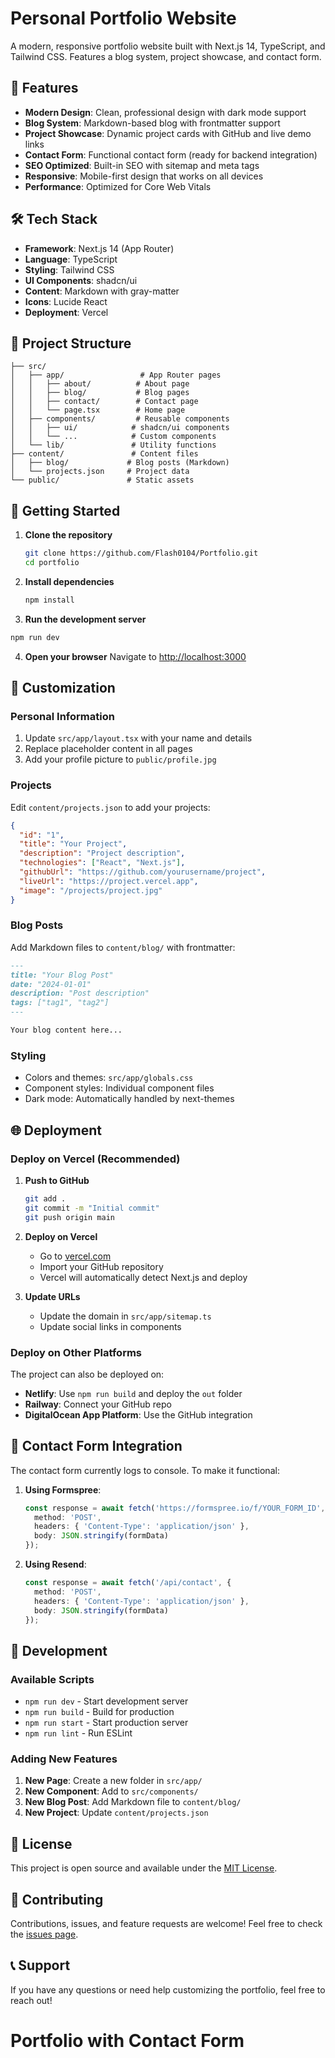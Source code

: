 # Personal Portfolio Website

A modern, responsive portfolio website built with Next.js 14, TypeScript, and Tailwind CSS. Features a blog system, project showcase, and contact form.

## 🚀 Features

- **Modern Design**: Clean, professional design with dark mode support
- **Blog System**: Markdown-based blog with frontmatter support
- **Project Showcase**: Dynamic project cards with GitHub and live demo links
- **Contact Form**: Functional contact form (ready for backend integration)
- **SEO Optimized**: Built-in SEO with sitemap and meta tags
- **Responsive**: Mobile-first design that works on all devices
- **Performance**: Optimized for Core Web Vitals

## 🛠️ Tech Stack

- **Framework**: Next.js 14 (App Router)
- **Language**: TypeScript
- **Styling**: Tailwind CSS
- **UI Components**: shadcn/ui
- **Content**: Markdown with gray-matter
- **Icons**: Lucide React
- **Deployment**: Vercel

## 📁 Project Structure

```
├── src/
│   ├── app/                 # App Router pages
│   │   ├── about/          # About page
│   │   ├── blog/           # Blog pages
│   │   ├── contact/        # Contact page
│   │   └── page.tsx        # Home page
│   ├── components/         # Reusable components
│   │   ├── ui/            # shadcn/ui components
│   │   └── ...            # Custom components
│   └── lib/               # Utility functions
├── content/               # Content files
│   ├── blog/             # Blog posts (Markdown)
│   └── projects.json     # Project data
└── public/               # Static assets
```

## 🚀 Getting Started

1. **Clone the repository**
   ```bash
   git clone https://github.com/Flash0104/Portfolio.git
   cd portfolio
   ```

2. **Install dependencies**
   ```bash
   npm install
   ```

3. **Run the development server**
```bash
npm run dev
   ```

4. **Open your browser**
   Navigate to [http://localhost:3000](http://localhost:3000)

## 📝 Customization

### Personal Information
1. Update `src/app/layout.tsx` with your name and details
2. Replace placeholder content in all pages
3. Add your profile picture to `public/profile.jpg`

### Projects
Edit `content/projects.json` to add your projects:
```json
{
  "id": "1",
  "title": "Your Project",
  "description": "Project description",
  "technologies": ["React", "Next.js"],
  "githubUrl": "https://github.com/yourusername/project",
  "liveUrl": "https://project.vercel.app",
  "image": "/projects/project.jpg"
}
```

### Blog Posts
Add Markdown files to `content/blog/` with frontmatter:
```markdown
---
title: "Your Blog Post"
date: "2024-01-01"
description: "Post description"
tags: ["tag1", "tag2"]
---

Your blog content here...
```

### Styling
- Colors and themes: `src/app/globals.css`
- Component styles: Individual component files
- Dark mode: Automatically handled by next-themes

## 🌐 Deployment

### Deploy on Vercel (Recommended)

1. **Push to GitHub**
   ```bash
   git add .
   git commit -m "Initial commit"
   git push origin main
   ```

2. **Deploy on Vercel**
   - Go to [vercel.com](https://vercel.com)
   - Import your GitHub repository
   - Vercel will automatically detect Next.js and deploy

3. **Update URLs**
   - Update the domain in `src/app/sitemap.ts`
   - Update social links in components

### Deploy on Other Platforms

The project can also be deployed on:
- **Netlify**: Use `npm run build` and deploy the `out` folder
- **Railway**: Connect your GitHub repo
- **DigitalOcean App Platform**: Use the GitHub integration

## 📧 Contact Form Integration

The contact form currently logs to console. To make it functional:

1. **Using Formspree**:
   ```typescript
   const response = await fetch('https://formspree.io/f/YOUR_FORM_ID', {
     method: 'POST',
     headers: { 'Content-Type': 'application/json' },
     body: JSON.stringify(formData)
   });
   ```

2. **Using Resend**:
   ```typescript
   const response = await fetch('/api/contact', {
     method: 'POST',
     headers: { 'Content-Type': 'application/json' },
     body: JSON.stringify(formData)
   });
   ```

## 🔧 Development

### Available Scripts

- `npm run dev` - Start development server
- `npm run build` - Build for production
- `npm run start` - Start production server
- `npm run lint` - Run ESLint

### Adding New Features

1. **New Page**: Create a new folder in `src/app/`
2. **New Component**: Add to `src/components/`
3. **New Blog Post**: Add Markdown file to `content/blog/`
4. **New Project**: Update `content/projects.json`

## 📄 License

This project is open source and available under the [MIT License](LICENSE).

## 🤝 Contributing

Contributions, issues, and feature requests are welcome! Feel free to check the [issues page](https://github.com/Flash0104/Portfolio/issues).

## 📞 Support

If you have any questions or need help customizing the portfolio, feel free to reach out!
# Portfolio with Contact Form
